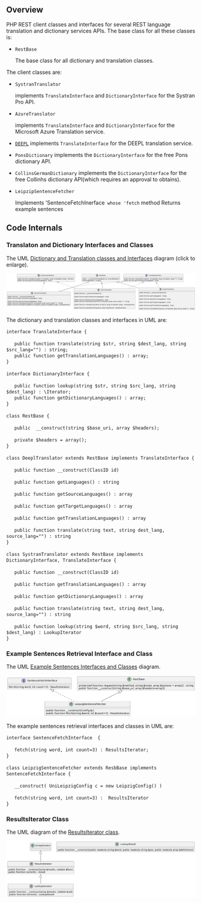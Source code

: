 ## Overview

PHP REST client classes and interfaces for several REST language translation and dictionary services APIs. The base class for all these classes is:

-  `RestBase`

    The base class for all dictionary and translation classes. 

The client classes are:

- `SystranTranslator`

   implements `TranslateInterface` and `DictionaryInterface` for the Systran Pro API.
   
- `AzureTranslator`

   implements `TranslateInterface` and `DictionaryInterface` for the Microsoft Azure Translation service.

- [`DEEPL`](https://www.deepl.com/docs-api)
  implements  `TranslateInterface` for the DEEPL translation service.
  
 - `PonsDictionary` 
   implements the `DictionaryInterface` for the free Pons dictionary API.
  
 - `CollinsGermanDictionary` 
   implements the `DictionaryInterface` for the free Collinhs dictionary API(which requires an approval to obtains).

- `LeipzipSentenceFetcher`

   Implements 'SentenceFetchInerface` whose 'fetch` method Returns example sentences

## Code Internals

### Translaton and Dictionary Interfaces and Classes

The UML [Dictionary and Translation classes and Interfaces](/assets/images/dict-trans-classes.png) diagram (click to enlarge).

![UML Dictionary and Translation Classes and Interface Diagram](/assets/images/dict-trans-classes.png)

The dictionary and translation classes and interfaces in UML are:

```plantuml
interface TranslateInterface {

   public function translate(string $str, string $dest_lang, string $src_lang="") : string;
   public function getTranslationLanguages() : array;
}

interface DictionaryInterface {
   
   public function lookup(string $str, string $src_lang, string $dest_lang) : \Iterator; 
   public function getDictionaryLanguages() : array; 
}

class RestBase {

   public  __construct(string $base_uri, array $headers); 
  
   private $headers = array(); 
}

class DeeplTranslator extends RestBase implements TranslateInterface {
   
   public function __construct(ClassID id)
   
   public function getLanguages() : string

   public function getSourceLanguages() : array

   public function getTargetLanguages() : array
   
   public function getTranslationLanguages() : array

   public function translate(string text, string dest_lang, source_lang="") : string 
}

class SystranTranslator extends RestBase implements DictionaryInterface, TranslateInterface {

   public function __construct(ClassID id)
   
   public function getTranslationLanguages() : array

   public function getDictionaryLanguages() : array 
    
   public function translate(string text, string dest_lang, source_lang="") : string 
   
   public function lookup(string $word, string $src_lang, string $dest_lang) : LookupIterator
}
```

### Example Sentences Retrieval Interface and Class

The UML [Example Sentences Interfaces and Classes](/assets/images/sentence-fetcher.png) diagram.

![UML of Examples Sentence Retrieval Class and Interface Diagram](/assets/images/sentence-fetcher.png)

The example sentences retrieval interfaces and classes in UML are:

```plantuml
interface SentenceFetchInterface  { 

   fetch(string word, int count=3) : ResultsIterator;
}

class LeipzigSentenceFetcher extends ResbBase implements SentenceFetchInterface {

   __construct( UniLeipzigConfig c = new LeipzigConfig() )
   
   fetch(string word, int count=3) :  ResultsIterator
}
```

### ResultsIterator Class

The UML diagram of the [ResultsIterator class](/assets/images/results-iterator.png).

![UML of ResultIterator](/assets/images/results-iterator.png)
